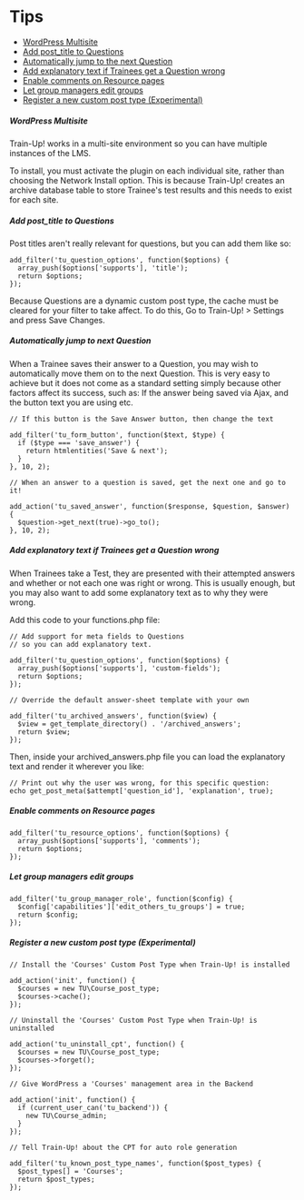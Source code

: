 Tips
====

* [WordPress Multisite](#wordpress-multisite)
* [Add post_title to Questions](#add-post_title-to-questions)
* [Automatically jump to the next Question](#automatically-jump-to-next-question)
* [Add explanatory text if Trainees get a Question wrong](#add-explanatory-text-if-trainees-get-a-question-wrong)
* [Enable comments on Resource pages](#enable-comments-on-resource-pages)
* [Let group managers edit groups](#let-group-managers-edit-groups)
* [Register a new custom post type (Experimental)](register-a-new-custom-post-type-experimental)

##### WordPress Multisite
Train-Up! works in a multi-site environment so you can have multiple instances of the LMS.

To install, you must activate the plugin on each individual site, rather than choosing the Network Install option. This is because Train-Up! creates an archive database table to store Trainee's test results and this needs to exist for each site.

##### Add post_title to Questions

Post titles aren't really relevant for questions, but you can add them like so:

	add_filter('tu_question_options', function($options) {
	  array_push($options['supports'], 'title');
	  return $options;
	});

Because Questions are a dynamic custom post type, the cache must be cleared for your filter to take affect. To do this, Go to Train-Up! > Settings and press Save Changes.

##### Automatically jump to next Question
When a Trainee saves their answer to a Question, you may wish to automatically move them on to the next Question. This is very easy to achieve but it does not come as a standard setting simply because other factors affect its success, such as: If the answer being saved via Ajax, and the button text you are using etc.

	// If this button is the Save Answer button, then change the text

	add_filter('tu_form_button', function($text, $type) {
	  if ($type === 'save_answer') {
	    return htmlentities('Save & next');
	  }
	}, 10, 2);

	// When an answer to a question is saved, get the next one and go to it!

	add_action('tu_saved_answer', function($response, $question, $answer) {
	  $question->get_next(true)->go_to();
	}, 10, 2);

##### Add explanatory text if Trainees get a Question wrong

When Trainees take a Test, they are presented with their attempted answers and whether or not each one was right or wrong. This is usually enough, but you may also want to add some explanatory text as to why they were wrong.

Add this code to your functions.php file:

	// Add support for meta fields to Questions
	// so you can add explanatory text.

	add_filter('tu_question_options', function($options) {
	  array_push($options['supports'], 'custom-fields');
	  return $options;
	});

	// Override the default answer-sheet template with your own

	add_filter('tu_archived_answers', function($view) {
	  $view = get_template_directory() . '/archived_answers';
	  return $view;
	});

Then, inside your archived_answers.php file you can load the explanatory text and render it wherever you like:

	// Print out why the user was wrong, for this specific question:
	echo get_post_meta($attempt['question_id'], 'explanation', true);

##### Enable comments on Resource pages

	add_filter('tu_resource_options', function($options) {
	  array_push($options['supports'], 'comments');
	  return $options;
	});

##### Let group managers edit groups

	add_filter('tu_group_manager_role', function($config) {
	  $config['capabilities']['edit_others_tu_groups'] = true;
	  return $config;
	});

##### Register a new custom post type (Experimental)

	// Install the 'Courses' Custom Post Type when Train-Up! is installed

	add_action('init', function() {
	  $courses = new TU\Course_post_type;
	  $courses->cache();
	});

	// Uninstall the 'Courses' Custom Post Type when Train-Up! is uninstalled

	add_action('tu_uninstall_cpt', function() {
	  $courses = new TU\Course_post_type;
	  $courses->forget();
	});

	// Give WordPress a 'Courses' management area in the Backend

	add_action('init', function() {
	  if (current_user_can('tu_backend')) {
	    new TU\Course_admin;
	  }
	});

	// Tell Train-Up! about the CPT for auto role generation

	add_filter('tu_known_post_type_names', function($post_types) {
	  $post_types[] = 'Courses';
	  return $post_types;
	});
